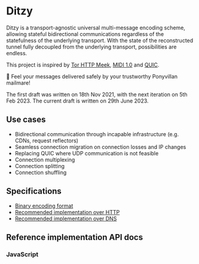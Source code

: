 # Ditzy
Ditzy is a transport-agnostic universal multi-message encoding scheme, allowing stateful bidirectional communications regardless of the statefulness of the underlying transport. With the state of the reconstructed tunnel fully decoupled from the underlying transport, possibilities are endless.

This project is inspired by [Tor HTTP Meek](https://gitweb.torproject.org/pluggable-transports/meek.git/), [MIDI 1.0](https://midi.org/specifications/midi1-specifications) and [QUIC](https://quicwg.org/).

💌 Feel your messages delivered safely by your trustworthy Ponyvillan mailmare!

The first draft was written on 18th Nov 2021, with the next iteration on 5th Feb 2023. The current draft is written on 29th June 2023.

## Use cases
* Bidirectional communication through incapable infrastructure (e.g. CDNs, request reflectors)
* Seamless connection migration on connection losses and IP changes
* Replacing QUIC where UDP communication is not feasible
* Connection multiplexing
* Connection splitting
* Connection shuffling

## Specifications
* [Binary encoding format](binfmt.md)
* [Recommended implementation over HTTP](http.md)
* [Recommended implementation over DNS](dns.md)

## Reference implementation API docs
### JavaScript
